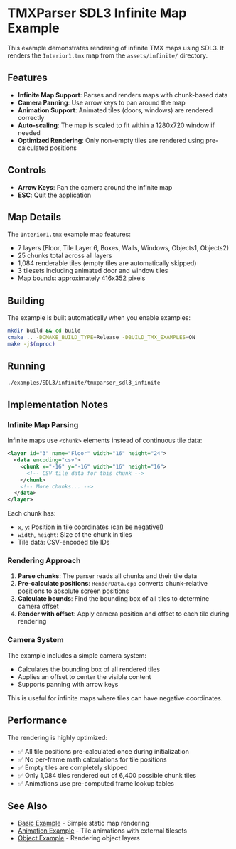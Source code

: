 # TMXParser SDL3 Infinite Map Example

This example demonstrates rendering of infinite TMX maps using SDL3. It renders the `Interior1.tmx` map from the `assets/infinite/` directory.

## Features

- **Infinite Map Support**: Parses and renders maps with chunk-based data
- **Camera Panning**: Use arrow keys to pan around the map
- **Animation Support**: Animated tiles (doors, windows) are rendered correctly
- **Auto-scaling**: The map is scaled to fit within a 1280x720 window if needed
- **Optimized Rendering**: Only non-empty tiles are rendered using pre-calculated positions

## Controls

- **Arrow Keys**: Pan the camera around the infinite map
- **ESC**: Quit the application

## Map Details

The `Interior1.tmx` example map features:
- 7 layers (Floor, Tile Layer 6, Boxes, Walls, Windows, Objects1, Objects2)
- 25 chunks total across all layers
- 1,084 renderable tiles (empty tiles are automatically skipped)
- 3 tilesets including animated door and window tiles
- Map bounds: approximately 416x352 pixels

## Building

The example is built automatically when you enable examples:

```bash
mkdir build && cd build
cmake .. -DCMAKE_BUILD_TYPE=Release -DBUILD_TMX_EXAMPLES=ON
make -j$(nproc)
```

## Running

```bash
./examples/SDL3/infinite/tmxparser_sdl3_infinite
```

## Implementation Notes

### Infinite Map Parsing

Infinite maps use `<chunk>` elements instead of continuous tile data:

```xml
<layer id="3" name="Floor" width="16" height="24">
  <data encoding="csv">
    <chunk x="-16" y="-16" width="16" height="16">
      <!-- CSV tile data for this chunk -->
    </chunk>
    <!-- More chunks... -->
  </data>
</layer>
```

Each chunk has:
- `x`, `y`: Position in tile coordinates (can be negative!)
- `width`, `height`: Size of the chunk in tiles
- Tile data: CSV-encoded tile IDs

### Rendering Approach

1. **Parse chunks**: The parser reads all chunks and their tile data
2. **Pre-calculate positions**: `RenderData.cpp` converts chunk-relative positions to absolute screen positions
3. **Calculate bounds**: Find the bounding box of all tiles to determine camera offset
4. **Render with offset**: Apply camera position and offset to each tile during rendering

### Camera System

The example includes a simple camera system:
- Calculates the bounding box of all rendered tiles
- Applies an offset to center the visible content
- Supports panning with arrow keys

This is useful for infinite maps where tiles can have negative coordinates.

## Performance

The rendering is highly optimized:
- ✅ All tile positions pre-calculated once during initialization
- ✅ No per-frame math calculations for tile positions
- ✅ Empty tiles are completely skipped
- ✅ Only 1,084 tiles rendered out of 6,400 possible chunk tiles
- ✅ Animations use pre-computed frame lookup tables

## See Also

- [Basic Example](../basic/) - Simple static map rendering
- [Animation Example](../animated/) - Tile animations with external tilesets
- [Object Example](../object/) - Rendering object layers

